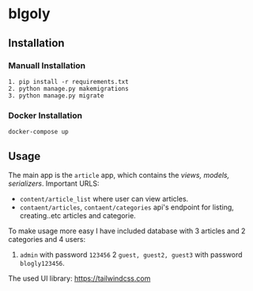 # blgoly

## Installation 

### Manuall Installation 

```
1. pip install -r requirements.txt
2. python manage.py makemigrations
3. python manage.py migrate

```

### Docker Installation

`docker-compose up`


## Usage

The main app is the `article` app, which contains the *views, models, serializers*. Important URLS:

* `content/article_list` where user can view articles.
* `contaent/articles`, `contaent/categories` api's endpoint for listing, creating..etc articles and categorie.  

To make usage more easy I have included database with 3 articles and 2 categories and 4 users:

  1. `admin` with password `123456`
  2 `guest, guest2, guest3` with password `blogly123456`.

The used UI library: https://tailwindcss.com
